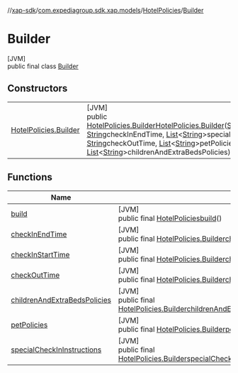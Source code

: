 //[xap-sdk](../../../../index.md)/[com.expediagroup.sdk.xap.models](../../index.md)/[HotelPolicies](../index.md)/[Builder](index.md)

# Builder

[JVM]\
public final class [Builder](index.md)

## Constructors

| | |
|---|---|
| [HotelPolicies.Builder](-hotel-policies.-builder.md) | [JVM]<br>public [HotelPolicies.Builder](index.md)[HotelPolicies.Builder](-hotel-policies.-builder.md)([String](https://docs.oracle.com/javase/8/docs/api/java/lang/String.html)checkInStartTime, [String](https://docs.oracle.com/javase/8/docs/api/java/lang/String.html)checkInEndTime, [List](https://docs.oracle.com/javase/8/docs/api/java/util/List.html)&lt;[String](https://docs.oracle.com/javase/8/docs/api/java/lang/String.html)&gt;specialCheckInInstructions, [String](https://docs.oracle.com/javase/8/docs/api/java/lang/String.html)checkOutTime, [List](https://docs.oracle.com/javase/8/docs/api/java/util/List.html)&lt;[String](https://docs.oracle.com/javase/8/docs/api/java/lang/String.html)&gt;petPolicies, [List](https://docs.oracle.com/javase/8/docs/api/java/util/List.html)&lt;[String](https://docs.oracle.com/javase/8/docs/api/java/lang/String.html)&gt;childrenAndExtraBedsPolicies) |

## Functions

| Name | Summary |
|---|---|
| [build](build.md) | [JVM]<br>public final [HotelPolicies](../index.md)[build](build.md)() |
| [checkInEndTime](check-in-end-time.md) | [JVM]<br>public final [HotelPolicies.Builder](index.md)[checkInEndTime](check-in-end-time.md)([String](https://docs.oracle.com/javase/8/docs/api/java/lang/String.html)checkInEndTime) |
| [checkInStartTime](check-in-start-time.md) | [JVM]<br>public final [HotelPolicies.Builder](index.md)[checkInStartTime](check-in-start-time.md)([String](https://docs.oracle.com/javase/8/docs/api/java/lang/String.html)checkInStartTime) |
| [checkOutTime](check-out-time.md) | [JVM]<br>public final [HotelPolicies.Builder](index.md)[checkOutTime](check-out-time.md)([String](https://docs.oracle.com/javase/8/docs/api/java/lang/String.html)checkOutTime) |
| [childrenAndExtraBedsPolicies](children-and-extra-beds-policies.md) | [JVM]<br>public final [HotelPolicies.Builder](index.md)[childrenAndExtraBedsPolicies](children-and-extra-beds-policies.md)([List](https://docs.oracle.com/javase/8/docs/api/java/util/List.html)&lt;[String](https://docs.oracle.com/javase/8/docs/api/java/lang/String.html)&gt;childrenAndExtraBedsPolicies) |
| [petPolicies](pet-policies.md) | [JVM]<br>public final [HotelPolicies.Builder](index.md)[petPolicies](pet-policies.md)([List](https://docs.oracle.com/javase/8/docs/api/java/util/List.html)&lt;[String](https://docs.oracle.com/javase/8/docs/api/java/lang/String.html)&gt;petPolicies) |
| [specialCheckInInstructions](special-check-in-instructions.md) | [JVM]<br>public final [HotelPolicies.Builder](index.md)[specialCheckInInstructions](special-check-in-instructions.md)([List](https://docs.oracle.com/javase/8/docs/api/java/util/List.html)&lt;[String](https://docs.oracle.com/javase/8/docs/api/java/lang/String.html)&gt;specialCheckInInstructions) |
